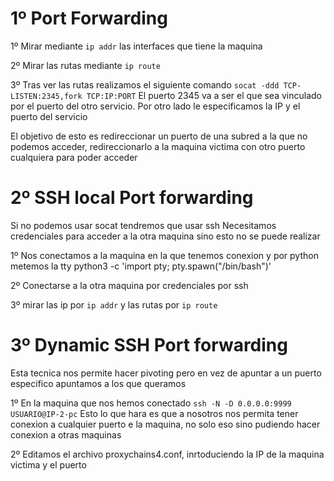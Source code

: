 
# 1º Port Forwarding

1º Mirar mediante `ip addr` las interfaces que tiene la maquina

2º Mirar las rutas mediante `ip route`

3º Tras ver las rutas realizamos el siguiente comando
`socat -ddd TCP-LISTEN:2345,fork TCP:IP:PORT`
El puerto 2345 va a ser el que sea vinculado por el puerto del otro servicio.
Por otro lado le especificamos la IP y el puerto del servicio

El objetivo de esto es redireccionar un puerto de una subred a la que no podemos acceder, redireccionarlo a la maquina victima con otro puerto cualquiera para poder acceder

# 2º SSH local Port forwarding

Si no podemos usar socat tendremos que usar ssh
Necesitamos credenciales para acceder a la otra maquina sino esto no se puede realizar

1º Nos conectamos a la maquina en la que tenemos conexion y por python metemos la tty 
python3 -c 'import pty; pty.spawn("/bin/bash")'

2º Conectarse a la otra maquina por credenciales por ssh

3º mirar las ip por `ip addr` y las rutas por `ip route`

# 3º Dynamic SSH Port forwarding
Esta tecnica nos permite hacer pivoting pero en vez de apuntar a un puerto especifico apuntamos a los que queramos

1º En la maquina que nos hemos conectado
`ssh -N -D 0.0.0.0:9999 USUARIO@IP-2-pc`
Esto lo que hara es que a nosotros nos permita tener conexion a cualquier puerto e la maquina, no solo eso sino pudiendo hacer conexion a otras maquinas

2º Editamos el archivo proxychains4.conf, inrtoduciendo la IP de la maquina victima y el puerto

